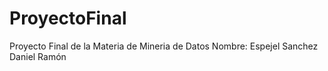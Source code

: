 # ProyectoFinal
Proyecto Final de la Materia de Mineria de Datos
Nombre: Espejel Sanchez Daniel Ramón
